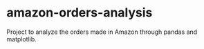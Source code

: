 # amazon-orders-analysis

Project to analyze the orders made in Amazon through pandas and matplotlib.
